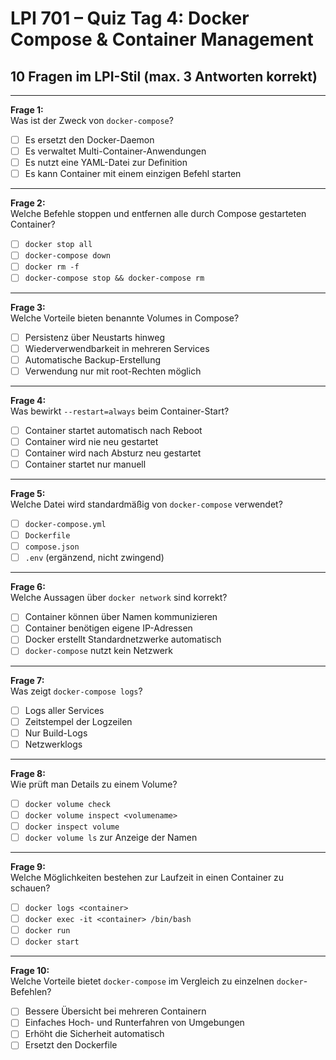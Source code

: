 # LPI 701 – Quiz Tag 4: Docker Compose & Container Management

## 10 Fragen im LPI-Stil (max. 3 Antworten korrekt)

---

**Frage 1:**  
Was ist der Zweck von `docker-compose`?  
- [ ] Es ersetzt den Docker-Daemon  
- [ ] Es verwaltet Multi-Container-Anwendungen  
- [ ] Es nutzt eine YAML-Datei zur Definition  
- [ ] Es kann Container mit einem einzigen Befehl starten  

---

**Frage 2:**  
Welche Befehle stoppen und entfernen alle durch Compose gestarteten Container?  
- [ ] `docker stop all`  
- [ ] `docker-compose down`  
- [ ] `docker rm -f`  
- [ ] `docker-compose stop && docker-compose rm`  

---

**Frage 3:**  
Welche Vorteile bieten benannte Volumes in Compose?  
- [ ] Persistenz über Neustarts hinweg  
- [ ] Wiederverwendbarkeit in mehreren Services  
- [ ] Automatische Backup-Erstellung  
- [ ] Verwendung nur mit root-Rechten möglich  

---

**Frage 4:**  
Was bewirkt `--restart=always` beim Container-Start?  
- [ ] Container startet automatisch nach Reboot  
- [ ] Container wird nie neu gestartet  
- [ ] Container wird nach Absturz neu gestartet  
- [ ] Container startet nur manuell  

---

**Frage 5:**  
Welche Datei wird standardmäßig von `docker-compose` verwendet?  
- [ ] `docker-compose.yml`  
- [ ] `Dockerfile`  
- [ ] `compose.json`  
- [ ] `.env` (ergänzend, nicht zwingend)  

---

**Frage 6:**  
Welche Aussagen über `docker network` sind korrekt?  
- [ ] Container können über Namen kommunizieren  
- [ ] Container benötigen eigene IP-Adressen  
- [ ] Docker erstellt Standardnetzwerke automatisch  
- [ ] `docker-compose` nutzt kein Netzwerk  

---

**Frage 7:**  
Was zeigt `docker-compose logs`?  
- [ ] Logs aller Services  
- [ ] Zeitstempel der Logzeilen  
- [ ] Nur Build-Logs  
- [ ] Netzwerklogs  

---

**Frage 8:**  
Wie prüft man Details zu einem Volume?  
- [ ] `docker volume check`  
- [ ] `docker volume inspect <volumename>`  
- [ ] `docker inspect volume`  
- [ ] `docker volume ls` zur Anzeige der Namen  

---

**Frage 9:**  
Welche Möglichkeiten bestehen zur Laufzeit in einen Container zu schauen?  
- [ ] `docker logs <container>`  
- [ ] `docker exec -it <container> /bin/bash`  
- [ ] `docker run`  
- [ ] `docker start`  

---

**Frage 10:**  
Welche Vorteile bietet `docker-compose` im Vergleich zu einzelnen `docker`-Befehlen?  
- [ ] Bessere Übersicht bei mehreren Containern  
- [ ] Einfaches Hoch- und Runterfahren von Umgebungen  
- [ ] Erhöht die Sicherheit automatisch  
- [ ] Ersetzt den Dockerfile  
